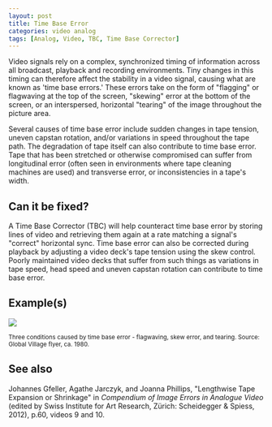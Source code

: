 ```yaml
---
layout: post
title: Time Base Error
categories: video analog
tags: [Analog, Video, TBC, Time Base Corrector]
---
```


Video signals rely on a complex, synchronized timing of information across all broadcast, playback and recording environments. Tiny changes in this timing can therefore affect the stability in a video signal, causing what are known as 'time base errors.' These errors take on the form of "flagging" or flagwaving at the top of the screen, "skewing" error at the bottom of the screen, or an interspersed, horizontal "tearing" of the image throughout the picture area.

Several causes of time base error include sudden changes in tape tension, uneven capstan rotation, and/or variations in speed throughout the tape path. The degradation of tape itself can also contribute to time base error. Tape that has been stretched or otherwise compromised can suffer from longitudinal error (often seen in environments where tape cleaning machines are used) and transverse error, or inconsistencies in a tape's width.

## Can it be fixed?

A Time Base Corrector (TBC) will help counteract time base error by storing lines of video and retrieving them again at a rate matching a signal's "correct" horizontal sync. Time base error can also be corrected during playback by adjusting a video deck's tape tension using the skew control. Poorly maintained video decks that suffer from such things as variations in tape speed, head speed and uneven capstan rotation can contribute to time base error.

## Example(s)

<img src="{{ site.baseurl }}/images/FlagwavingSkewErrorTearing.png">

<sub>Three conditions caused by time base error - flagwaving, skew error, and tearing. Source: Global Village flyer, ca. 1980.</sub>

## See also

Johannes Gfeller, Agathe Jarczyk, and Joanna Phillips, "Lengthwise Tape Expansion or Shrinkage" in _Compendium of Image Errors in Analogue Video_ (edited by Swiss Institute for Art Research, Zürich: Scheidegger & Spiess, 2012), p.60, videos 9 and 10.
